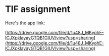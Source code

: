 # TIF assignment

Here's the app link: 

[https://drive.google.com/file/d/1u48J_MKyohE-ICJXpklayayGTQB1GIUV/view?usp=sharing](https://drive.google.com/file/d/1u48J_MKyohE-ICJXpklayayGTQB1GIUV/view?usp=sharing)
